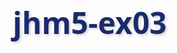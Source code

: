 # jhm5-ex03

<!DOCTYPE html>
<html lang="en">
<head>
    <meta charset="UTF-8">
    <meta name="viewport" content="width=device-width, initial-scale=1.0">
    <title>Tic-Tac-Toe Game</title>
    <style>
        * {
            box-sizing: border-box;
            margin: 0;
            padding: 0;
            font-family: 'Segoe UI', Tahoma, Geneva, Verdana, sans-serif;
        }
        
        body {
            background: linear-gradient(135deg, #1a2a6c, #b21f1f, #1a2a6c);
            min-height: 100vh;
            display: flex;
            justify-content: center;
            align-items: center;
            padding: 20px;
        }
        
        .container {
            max-width: 800px;
            width: 100%;
            background-color: rgba(255, 255, 255, 0.92);
            border-radius: 20px;
            box-shadow: 0 10px 30px rgba(0, 0, 0, 0.3);
            padding: 30px;
            text-align: center;
        }
        
        h1 {
            color: #1a2a6c;
            font-size: 3rem;
            margin-bottom: 10px;
            text-shadow: 2px 2px 4px rgba(0, 0, 0, 0.2);
        }
        
        .subtitle {
            color: #b21f1f;
            font-size: 1.2rem;
            margin-bottom: 30px;
        }
        
        .game-info {
            display: flex;
            justify-content: space-between;
            margin-bottom: 20px;
            background-color: #f0f0f0;
            padding: 15px;
            border-radius: 10px;
        }
        
        .player-info {
            text-align: left;
            padding: 10px;
        }
        
        .player-info h3 {
            color: #1a2a6c;
            margin-bottom: 5px;
        }
        
        .status {
            font-size: 1.4rem;
            font-weight: bold;
            background-color: #1a2a6c;
            color: white;
            padding: 15px;
            border-radius: 10px;
            margin-bottom: 20px;
        }
        
        .game-board {
            display: grid;
            grid-template-columns: repeat(3, 1fr);
            gap: 10px;
            max-width: 450px;
            margin: 0 auto 30px;
        }
        
        .cell {
            background-color: #fff;
            border: 2px solid #1a2a6c;
            border-radius: 10px;
            aspect-ratio: 1/1;
            display: flex;
            justify-content: center;
            align-items: center;
            font-size: 3.5rem;
            font-weight: bold;
            cursor: pointer;
            transition: all 0.3s ease;
            box-shadow: 0 5px 15px rgba(0, 0, 0, 0.1);
        }
        
        .cell:hover {
            background-color: #f0f8ff;
            transform: scale(1.03);
        }
        
        .cell.x {
            color: #b21f1f;
        }
        
        .cell.o {
            color: #1a2a6c;
        }
        
        .controls {
            display: flex;
            justify-content: center;
            gap: 15px;
            margin-bottom: 20px;
        }
        
        button {
            background: linear-gradient(to right, #1a2a6c, #b21f1f);
            color: white;
            border: none;
            padding: 12px 25px;
            font-size: 1.1rem;
            border-radius: 50px;
            cursor: pointer;
            transition: all 0.3s ease;
            box-shadow: 0 5px 15px rgba(0, 0, 0, 0.2);
        }
        
        button:hover {
            transform: translateY(-3px);
            box-shadow: 0 8px 20px rgba(0, 0, 0, 0.3);
        }
        
        button:active {
            transform: translateY(1px);
        }
        
        .mode-selector {
            display: flex;
            justify-content: center;
            gap: 20px;
            margin-top: 15px;
        }
        
        .mode-btn {
            background: #f0f0f0;
            color: #1a2a6c;
            border: 2px solid #1a2a6c;
            padding: 10px 20px;
            font-weight: bold;
        }
        
        .mode-btn.active {
            background: linear-gradient(to right, #1a2a6c, #b21f1f);
            color: white;
        }
        
        .winning-cell {
            background-color: rgba(178, 31, 31, 0.2);
            animation: pulse 1.5s infinite;
        }
        
        @keyframes pulse {
            0% { transform: scale(1); }
            50% { transform: scale(1.05); }
            100% { transform: scale(1); }
        }
        
        .instructions {
            background-color: #f0f0f0;
            border-radius: 10px;
            padding: 20px;
            margin-top: 20px;
            text-align: left;
        }
        
        .instructions h3 {
            color: #1a2a6c;
            margin-bottom: 10px;
        }
        
        .instructions ul {
            padding-left: 20px;
        }
        
        .instructions li {
            margin-bottom: 8px;
            line-height: 1.4;
        }
    </style>
</head>
<body>
    <div class="container">
        <h1>TIC-TAC-TOE</h1>
        <p class="subtitle">Play against the computer or challenge a friend!!!</p>
        
        <div class="game-info">
            <div class="player-info">
                <h3>Player 1</h3>
                <div>X - Human</div>
            </div>
            <div class="player-info">
                <h3>Player 2</h3>
                <div id="player2-info">O - Human</div>
            </div>
        </div>
        
        <div class="status" id="status">Player X's Turn</div>
        
        <div class="game-board" id="board">
            <div class="cell" data-index="0"></div>
            <div class="cell" data-index="1"></div>
            <div class="cell" data-index="2"></div>
            <div class="cell" data-index="3"></div>
            <div class="cell" data-index="4"></div>
            <div class="cell" data-index="5"></div>
            <div class="cell" data-index="6"></div>
            <div class="cell" data-index="7"></div>
            <div class="cell" data-index="8"></div>
        </div>
        
        <div class="controls">
            <button id="restart-btn">Restart Game</button>
        </div>
        
        <div class="mode-selector">
            <button class="mode-btn" id="two-player-btn">2 Players</button>
            <button class="mode-btn" id="one-player-btn">1 Player</button>
        </div>
        
        <div class="instructions">
            <h3>How to Play:</h3>
            <ul>
                <li>Players take turns placing X and O marks on the 3x3 grid</li>
                <li>The first player to get 3 of their marks in a row (horizontally, vertically, or diagonally) wins</li>
                <li>If all 9 squares are filled and no player has 3 in a row, the game is a draw</li>
                <li>Switch between 1-player (vs computer) and 2-player modes using the buttons above</li>
            </ul>
        </div>
    </div>

    <script>
        document.addEventListener('DOMContentLoaded', () => {
            // Game elements
            const board = document.getElementById('board');
            const cells = document.querySelectorAll('.cell');
            const status = document.getElementById('status');
            const restartBtn = document.getElementById('restart-btn');
            const onePlayerBtn = document.getElementById('one-player-btn');
            const twoPlayerBtn = document.getElementById('two-player-btn');
            const player2Info = document.getElementById('player2-info');
            
            // Game state
            let currentPlayer = 'X';
            let gameActive = true;
            let gameMode = 'twoPlayer'; // 'onePlayer' or 'twoPlayer'
            let gameState = ['', '', '', '', '', '', '', '', ''];
            
            // Winning combinations
            const winningConditions = [
                [0, 1, 2], [3, 4, 5], [6, 7, 8], // rows
                [0, 3, 6], [1, 4, 7], [2, 5, 8], // columns
                [0, 4, 8], [2, 4, 6]             // diagonals
            ];
            
            //messages
            const winMessage = () => `Player ${currentPlayer} Wins!`;
            const drawMessage = () => `Game Ended in a Draw!`;
            const currentPlayerTurn = () => `Player ${currentPlayer}'s Turn`;
            
            // initialize game
            function initGame() {
                gameActive = true;
                currentPlayer = 'X';
                gameState = ['', '', '', '', '', '', '', '', ''];
                status.textContent = currentPlayerTurn();
                
                //clear board
                cells.forEach(cell => {
                    cell.textContent = '';
                    cell.classList.remove('x', 'o', 'winning-cell');
                });
            }
            
            // handle cell click
            function handleCellClick(clickedCellEvent) {
                const clickedCell = clickedCellEvent.target;
                const clickedCellIndex = parseInt(clickedCell.getAttribute('data-index'));
                
                // Check cell is already played or game is inactive
                if (gameState[clickedCellIndex] !== '' || !gameActive) {
                    return;
                }
                
                // process move
                processMove(clickedCellIndex, clickedCell);
                
                //for 1-player mode, let computer make a move if game is still active
                if (gameMode === 'onePlayer' && gameActive && currentPlayer === 'O') {
                    setTimeout(makeComputerMove, 500);
                }
            }
            
            //process a move
            function processMove(cellIndex, cellElement) {
                // Update game state and UI
                gameState[cellIndex] = currentPlayer;
                cellElement.textContent = currentPlayer;
                cellElement.classList.add(currentPlayer === 'X' ? 'x' : 'o');
                
                //check for win or draw
                if (checkWin()) {
                    status.textContent = winMessage();
                    gameActive = false;
                    highlightWinningCells();
                    return;
                } else if (checkDraw()) {
                    status.textContent = drawMessage();
                    gameActive = false;
                    return;
                }
                
                //switch player
                currentPlayer = currentPlayer === 'X' ? 'O' : 'X';
                status.textContent = currentPlayerTurn();
            }
            
            // check win
            function checkWin() {
                for (let i = 0; i < winningConditions.length; i++) {
                    const [a, b, c] = winningConditions[i];
                    if (gameState[a] !== '' && 
                        gameState[a] === gameState[b] && 
                        gameState[a] === gameState[c]) {
                        return true;
                    }
                }
                return false;
            }
            
            // highlight winning cells
            function highlightWinningCells() {
                for (let i = 0; i < winningConditions.length; i++) {
                    const [a, b, c] = winningConditions[i];
                    if (gameState[a] !== '' && 
                        gameState[a] === gameState[b] && 
                        gameState[a] === gameState[c]) {
                        cells[a].classList.add('winning-cell');
                        cells[b].classList.add('winning-cell');
                        cells[c].classList.add('winning-cell');
                        break;
                    }
                }
            }
            
            // check for draw
            function checkDraw() {
                return !gameState.includes('');
            }
            
            // computer move 
            function makeComputerMove() {
                if (!gameActive) return;
                
                // try to win if possible
                for (let i = 0; i < gameState.length; i++) {
                    if (gameState[i] === '') {
                        gameState[i] = 'O';
                        if (checkWin()) {
                            processMove(i, cells[i]);
                            return;
                        }
                        gameState[i] = '';
                    }
                }
                
                // block player from winning
                for (let i = 0; i < gameState.length; i++) {
                    if (gameState[i] === '') {
                        gameState[i] = 'X';
                        if (checkWin()) {
                            gameState[i] = '';
                            processMove(i, cells[i]);
                            return;
                        }
                        gameState[i] = '';
                    }
                }
                
                // take center
                if (gameState[4] === '') {
                    processMove(4, cells[4]);
                    return;
                }
                
                // take a corner
                const corners = [0, 2, 6, 8];
                const availableCorners = corners.filter(index => gameState[index] === '');
                if (availableCorners.length > 0) {
                    const randomCorner = availableCorners[Math.floor(Math.random() * availableCorners.length)];
                    processMove(randomCorner, cells[randomCorner]);
                    return;
                }
                
                // take any available edge
                const edges = [1, 3, 5, 7];
                const availableEdges = edges.filter(index => gameState[index] === '');
                if (availableEdges.length > 0) {
                    const randomEdge = availableEdges[Math.floor(Math.random() * availableEdges.length)];
                    processMove(randomEdge, cells[randomEdge]);
                    return;
                }
            }
            
            // switch to 1-player mode
            function setOnePlayerMode() {
                gameMode = 'onePlayer';
                onePlayerBtn.classList.add('active');
                twoPlayerBtn.classList.remove('active');
                player2Info.textContent = 'O - Computer';
                initGame();
            }
            
            // switch to 2-player mode
            function setTwoPlayerMode() {
                gameMode = 'twoPlayer';
                twoPlayerBtn.classList.add('active');
                onePlayerBtn.classList.remove('active');
                player2Info.textContent = 'O - Human';
                initGame();
            }
            
            // svent listeners
            cells.forEach(cell => cell.addEventListener('click', handleCellClick));
            restartBtn.addEventListener('click', initGame);
            onePlayerBtn.addEventListener('click', setOnePlayerMode);
            twoPlayerBtn.addEventListener('click', setTwoPlayerMode);
            
            // initialize the game
            setTwoPlayerMode();
        });
    </script>
</body>
</html>
